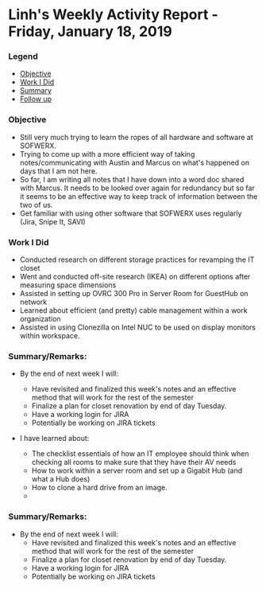# Linh's Weekly Activity Report - Friday, January 18, 2019
### Legend
 - [Objective](#objective)
 - [Work I Did](#work-i-did)
 - [Summary](#summary)
 - [Follow up](#follow-up)

### Objective

- Still very much trying to learn the ropes of all hardware and software at SOFWERX. 
- Trying to come up with a more efficient way of taking notes/communicating with Austin and Marcus on what's happened
on days that I am not here.
- So far, I am writing all notes that I have down into a word doc shared with Marcus. It needs to be looked over again for
redundancy but so far it seems to be an effective way to keep track of information between the two of us. 
- Get familiar with using other software that SOFWERX uses regularly (Jira, Snipe It, SAVI)

### Work I Did

- Conducted research on different storage practices for revamping the IT closet
- Went and conducted off-site research (IKEA) on different options after measuring space dimensions
- Assisted in setting up OVRC 300 Pro in Server Room for GuestHub on network
- Learned about efficient (and pretty) cable management within a work organization
- Assisted in using Clonezilla on Intel NUC to be used on display monitors within workspace. 

### Summary/Remarks:

- By the end of next week I will:
  - Have revisited and finalized this week's notes and an effective method that will work for the rest of the semester
  - Finalize a plan for closet renovation by end of day Tuesday. 
  - Have a working login for JIRA
  - Potentially be working on JIRA tickets 
    
- I have learned about: 
  - The checklist essentials of how an IT employee should think when checking all rooms to make sure that they have their AV needs
  - How to work within a server room and set up a Gigabit Hub (and what a Hub does) 
  - How to clone a hard drive from an image.
  - 

### Summary/Remarks:
- By the end of next week I will:
  - Have revisited and finalized this week's notes and an effective method that will work for the rest of the semester
  - Finalize a plan for closet renovation by end of day Tuesday. 
  - Have a working login for JIRA
  - Potentially be working on JIRA tickets 
